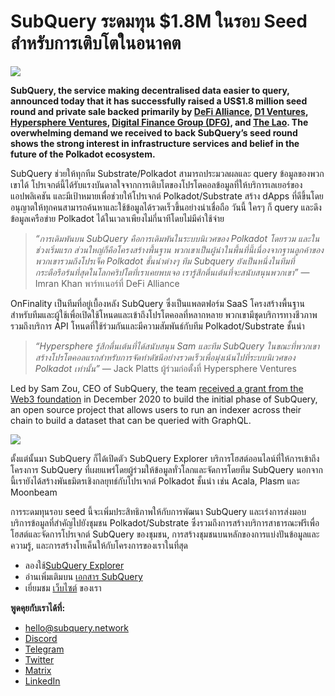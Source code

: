 # SubQuery ระดมทุน $1.8M ในรอบ Seed สำหรับการเติบโตในอนาคต

![](https://miro.medium.com/max/1400/0*CrM8-LKRt3slWAsN)

**SubQuery, the service making decentralised data easier to query, announced today that it has successfully raised a US$1.8 million seed round and private sale backed primarily by [DeFi Alliance](https://defialliance.co/), [D1 Ventures](https://d1.ventures/), [Hypersphere Ventures](https://hypersphere.ventures/), [Digital Finance Group (DFG)](https://www.dfg.group/), and [The Lao](https://www.thelao.io/). The overwhelming demand we received to back SubQuery’s seed round shows the strong interest in infrastructure services and belief in the future of the Polkadot ecosystem.**

SubQuery ช่วยให้ทุกทีม Substrate/Polkadot สามารถประมวลผลและ query ข้อมูลของพวกเขาได้ โปรเจกต์นี้ได้รับแรงบันดาลใจจากการเติบโตของโปรโตคอลข้อมูลที่ให้บริการเลเยอร์ของแอปพลิเคชัน และมีเป้าหมายเพื่อช่วยให้โปรเจกต์ Polkadot/Substrate สร้าง dApps ที่ดีขึ้นโดยอนุญาตให้ทุกคนสามารถค้นหาและใช้ข้อมูลได้รวดเร็วขึ้นอย่างน่าเชื่อถือ วันนี้ ใครๆ ก็ query และดึงข้อมูลเครือข่าย Polkadot ได้ในเวลาเพียงไม่กี่นาทีโดยไม่มีค่าใช้จ่าย

> _“การเดิมพันบน SubQuery คือการเดิมพันในระบบนิเวศของ Polkadot โดยรวม และในช่วงเริ่มแรก ส่วนใหญ่ก็คือโครงสร้างพื้นฐาน พวกเขาเป็นผู้นำในพื้นที่นี้เนื่องจากฐานลูกค้าของพวกเขารวมถึงโปรเจ็ค Polkadot ชั้นนำต่างๆ ทีม Subquery ยังเป็นหนึ่งในทีมที่กระตือรือร้นที่สุดในโลกคริปโตที่เราเคยพบเจอ เรารู้สึกตื่นเต้นที่จะสนับสนุนพวกเขา”_ — Imran Khan พาร์ทเนอร์ที่ DeFi Alliance

OnFinality เป็นทีมที่อยู่เบื้องหลัง SubQuery ซึ่งเป็นแพลตฟอร์ม SaaS โครงสร้างพื้นฐานสำหรับทีมและผู้ใช้เพื่อเปิดใช้โหนดและเข้าถึงโปรโตคอลที่หลากหลาย พวกเขามีชุดบริการทางชีวภาพรวมถึงบริการ API โหนดที่ใช้ร่วมกันและมีความสัมพันธ์กับทีม Polkadot/Substrate ชั้นนำ

> _“Hypersphere รู้สึกตื่นเต้นที่ได้สนับสนุน Sam และทีม SubQuery ในขณะที่พวกเขาสร้างโปรโตคอลแรกสำหรับการจัดทำดัชนีอย่างรวดเร็วเพื่อมุ่งเน้นไปที่ระบบนิเวศของ Polkadot เท่านั้น”_ — Jack Platts ผู้ร่วมก่อตั้งที่ Hypersphere Ventures

Led by Sam Zou, CEO of SubQuery, the team [received a grant from the Web3 foundation](./20210207-SubQuery-Delivers-Its-Open-Source-SDK-Following-a-Web3-Foundation-Grant.md) in December 2020 to build the initial phase of SubQuery, an open source project that allows users to run an indexer across their chain to build a dataset that can be queried with GraphQL.

![](https://miro.medium.com/max/1000/0*kjspGYRr_BtMk015)

ตั้งแต่นั้นมา SubQuery ก็ได้เปิดตัว SubQuery Explorer บริการโฮสต์ออนไลน์ที่ให้การเข้าถึงโครงการ SubQuery ที่เผยแพร่โดยผู้ร่วมให้ข้อมูลทั่วโลกและจัดการโดยทีม SubQuery นอกจากนี้เรายังได้สร้างพันธมิตรเชิงกลยุทธ์กับโปรเจกต์ Polkadot ชั้นนำ เช่น Acala, Plasm และ Moonbeam

การระดมทุนรอบ seed นี้จะเพิ่มประสิทธิภาพให้กับการพัฒนา SubQuery และเร่งการส่งมอบบริการข้อมูลที่สำคัญไปยังชุมชน Polkadot/Substrate ซึ่งรวมถึงการสร้างบริการสาธารณะฟรีเพื่อโฮสต์และจัดการโปรเจกต์ SubQuery ของชุมชน, การสร้างชุมชนบนหลักของการแบ่งปันข้อมูลและความรู้, และการสร้างโทเค็นให้กับโครงการของเราในที่สุด

- ลองใช้[SubQuery Explorer](https://explorer.subquery.network/)
- อ่านเพิ่มเติมบน [เอกสาร SubQuery](https://doc.subquery.network/)
- เยี่ยมชม [เว็บไซต์](https://subquery.network/) ของเรา

**พูดคุยกับเราได้ที่:**

- [hello@subquery.network](mailto:hello@subquery.network)
- [Discord](https://discord.com/invite/78zg8aBSMG)
- [Telegram](https://t.me/subquerynetwork)
- [Twitter](https://twitter.com/subquerynetwork)
- [Matrix](https://matrix.to/#/#subquery:matrix.org)
- [LinkedIn](https://www.linkedin.com/company/subquery)
